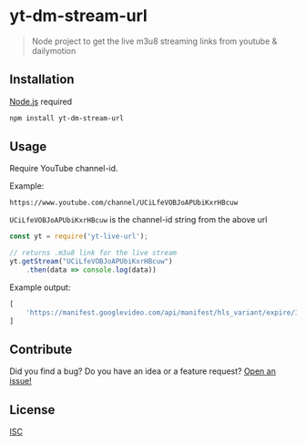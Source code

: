 # yt-dm-stream-url
>  Node project to get the live m3u8 streaming links from youtube & dailymotion

## Installation
[Node.js](https://nodejs.org/en/) required
```bash
npm install yt-dm-stream-url
```

## Usage

Require YouTube channel-id.

Example: 

```https://www.youtube.com/channel/UCiLfeVOBJoAPUbiKxrHBcuw```

```UCiLfeVOBJoAPUbiKxrHBcuw``` is the channel-id string from the above url

```js
const yt = require('yt-live-url');

// returns .m3u8 link for the live stream 
yt.getStream("UCiLfeVOBJoAPUbiKxrHBcuw")
    .then(data => console.log(data))
```
Example output:
```js
[
    'https://manifest.googlevideo.com/api/manifest/hls_variant/expire/1671561211/ei/m6uhY42gMteA4-EPlYu0kAM/ip/223.178.21.214/id/2yj5oU6ZfNM.1/source/yt_live_broadcast/requiressl/yes/hfr/1/playlist_duration/30/manifest_duration/30/maudio/1/vprv/1/go/1/pacing/0/nvgoi/1/keepalive/yes/fexp/24001373,24007246/dover/11/itag/0/playlist_type/DVR/sparams/expire,ei,ip,id,source,requiressl,hfr,playlist_duration,manifest_duration,maudio,vprv,go,itag,playlist_type/sig/AOq0QJ8wRQIhAI4HISSkAiN76lFG62EP0h6nN9rob9jUz2_fz3ADyzNfAiAbi-JOQNbbKVpa8dXiu11lpAM_UadQIsrQv2XVMcUi4Q==/file/index.m3u8'
]
```

## Contribute
Did you find a bug? Do you have an idea or a feature request? [Open an issue!](https://github.com/arapurayil/yt-live-url/issues)

## License
[ISC](https://github.com/bhanuagarwal73/yt-dm-stream-url/blob/master/LICENSE)